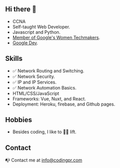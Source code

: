 ## Hi there 👋

- CCNA
- Self-taught Web Developer. 
- Javascript and Python. 
- [Member of Google's Women Techmakers](https://developers.google.com/profile/badges/community/wtm/member).
- [Google Dev](https://developers.google.com/profile/u/denisse-ab).

## Skills
- :white_check_mark: Network Routing and Switching.
- :white_check_mark: Network Security.
- :white_check_mark: IP and IP Services.
- :white_check_mark: Network Automation Basics.
- HTML/CSS/JavaScript
- Frameworks: Vue, Nuxt, and React.
- Deployment: Heroku, firebase, and Github pages.

## Hobbies
- Besides coding, I like to :weight_lifting_woman: lift.

## Contact
:mailbox_with_no_mail: Contact me at info@codingpr.com
